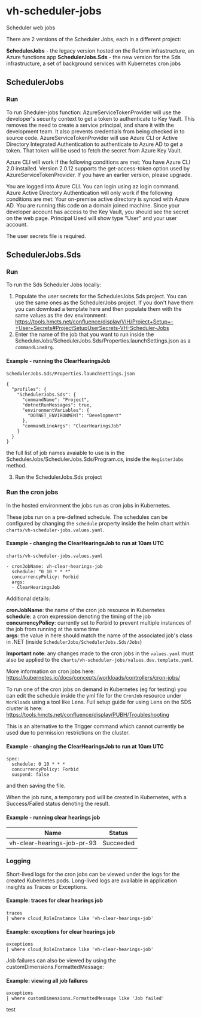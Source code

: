 # vh-scheduler-jobs

Scheduler web jobs

There are 2 versions of the Scheduler Jobs, each in a different project:

**SchedulerJobs** - the legacy version hosted on the Reform infrastructure, an Azure functions app
**SchedulerJobs.Sds** - the new version for the Sds infrastructure, a set of background services with Kubernetes cron jobs

## SchedulerJobs

### Run
To run Sheduler-jobs function:
AzureServiceTokenProvider will use the developer's security context to get a token to authenticate to Key Vault. This removes the need to create a service principal, and share it with the development team. It also prevents credentials from being checked in to source code. AzureServiceTokenProvider will use Azure CLI or Active Directory Integrated Authentication to authenticate to Azure AD to get a token. That token will be used to fetch the secret from Azure Key Vault.

Azure CLI will work if the following conditions are met:
You have Azure CLI 2.0 installed. Version 2.0.12 supports the get-access-token option used by AzureServiceTokenProvider. If you have an earlier version, please upgrade.

You are logged into Azure CLI. You can login using az login command.
Azure Active Directory Authentication will only work if the following conditions are met:
Your on-premise active directory is synced with Azure AD.
You are running this code on a domain joined machine.
Since your developer account has access to the Key Vault, you should see the secret on the web page. Principal Used will show type "User" and your user account.

The user secrets file is required. 

## SchedulerJobs.Sds

### Run
To run the Sds Scheduler Jobs locally:

1. Populate the user secrets for the SchedulerJobs.Sds project. You can use the same ones as the SchedulerJobs project. If you don't have them you can download a template here and then populate them with the same values as the dev environment: https://tools.hmcts.net/confluence/display/VIH/Project+Setup+-+User+Secrets#ProjectSetupUserSecrets-VH-Scheduler-Jobs
2. Enter the name of the job that you want to run inside the SchedulerJobs/SchedulerJobs.Sds/Properties.launchSettings.json as a `commandLineArg`.

#### Example - running the ClearHearingsJob
`SchedulerJobs.Sds/Properties.launchSettings.json`
```
{
  "profiles": {
    "SchedulerJobs.Sds": {
      "commandName": "Project",
      "dotnetRunMessages": true,
      "environmentVariables": {
        "DOTNET_ENVIRONMENT": "Development"
      },
      "commandLineArgs": "ClearHearingsJob"
    }
  }
}
```

the full list of job names avaiable to use is in the SchedulerJobs/SchedulerJobs.Sds/Program.cs, inside the `RegisterJobs` method.

3. Run the SchedulerJobs.Sds project

### Run the cron jobs
In the hosted environment the jobs run as cron jobs in Kubernetes.

These jobs run on a pre-defined schedule. The schedules can be configured by changing the `schedule` property inside the helm chart within `charts/vh-scheduler-jobs.values.yaml`.

#### Example - changing the ClearHearingsJob to run at 10am UTC
`charts/vh-scheduler-jobs.values.yaml`
```
- cronJobName: vh-clear-hearings-job
  schedule: "0 10 * * *"
  concurrencyPolicy: Forbid
  args:
  - ClearHearingsJob
```

Additional details:

**cronJobName**: the name of the cron job resource in Kubernetes  
**schedule**: a cron expression denoting the timing of the job  
**concurrencyPolicy**: currently set to Forbid to prevent multiple instances of the job from running at the same time  
**args**: the value in here should match the name of the associated job's class in .NET (inside `SchedulerJobs/SchedulerJobs.Sds/Jobs`)

**Important note**: any changes made to the cron jobs in the `values.yaml` must also be applied to the `charts/vh-scheduler-jobs/values.dev.template.yaml`.

More information on cron jobs here: https://kubernetes.io/docs/concepts/workloads/controllers/cron-jobs/

To run one of the cron jobs on demand in Kubernetes (eg for testing) you can edit the schedule inside the yml file for the `CronJob` resource under `Workloads` using a tool like Lens. Full setup guide for using Lens on the SDS cluster is here: https://tools.hmcts.net/confluence/display/PUBH/Troubleshooting

This is an alternative to the Trigger command which cannot currently be used due to permission restrictions on the cluster.

#### Example - changing the ClearHearingsJob to run at 10am UTC
````
spec:
  schedule: 0 10 * * *
  concurrencyPolicy: Forbid
  suspend: false
````

and then saving the file.

When the job runs, a temporary pod will be created in Kubernetes, with a Success/Failed status denoting the result.

#### Example - running clear hearings job
| Name      | Status |
| ----------- | ----------- |
| vh-clear-hearings-job-pr-93      | Succeeded       |

### Logging
Short-lived logs for the cron jobs can be viewed under the logs for the created Kubernetes pods. Long-lived logs are available in application insights as Traces or Exceptions.

#### Example: traces for clear hearings job
```
traces 
| where cloud_RoleInstance like 'vh-clear-hearings-job'
```

#### Example: exceptions for clear hearings job
```
exceptions 
| where cloud_RoleInstance like 'vh-clear-hearings-job'
```

Job failures can also be viewed by using the customDimensions.FormattedMessage:

#### Example: viewing all job failures
```
exceptions 
| where customDimensions.FormattedMessage like 'Job failed'
```

test
